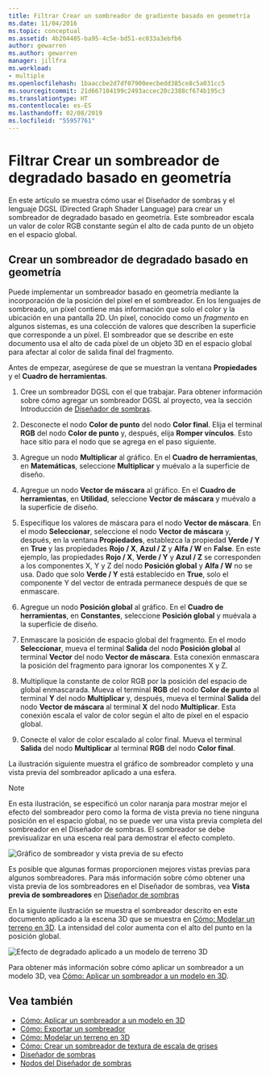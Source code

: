 ```yaml
---
title: Filtrar Crear un sombreador de gradiente basado en geometría
ms.date: 11/04/2016
ms.topic: conceptual
ms.assetid: 4b204405-ba95-4c5e-bd51-ec033a3ebfb6
author: gewarren
ms.author: gewarren
manager: jillfra
ms.workload:
- multiple
ms.openlocfilehash: 1baaccbe2d7df07900eecbedd385ce8c5a031cc5
ms.sourcegitcommit: 21d667104199c2493accec20c2388cf674b195c3
ms.translationtype: HT
ms.contentlocale: es-ES
ms.lasthandoff: 02/08/2019
ms.locfileid: "55957761"
---
```

# <a name="how-to-create-a-geometry-based-gradient-shader"></a>Filtrar Crear un sombreador de degradado basado en geometría

En este artículo se muestra cómo usar el Diseñador de sombras y el lenguaje DGSL (Directed Graph Shader Language) para crear un sombreador de degradado basado en geometría. Este sombreador escala un valor de color RGB constante según el alto de cada punto de un objeto en el espacio global.

## <a name="create-a-geometry-based-gradient-shader"></a>Crear un sombreador de degradado basado en geometría

Puede implementar un sombreador basado en geometría mediante la incorporación de la posición del píxel en el sombreador. En los lenguajes de sombreado, un píxel contiene más información que solo el color y la ubicación en una pantalla 2D. Un píxel, conocido como un *fragmento* en algunos sistemas, es una colección de valores que describen la superficie que corresponde a un píxel. El sombreador que se describe en este documento usa el alto de cada píxel de un objeto 3D en el espacio global para afectar al color de salida final del fragmento.

Antes de empezar, asegúrese de que se muestran la ventana **Propiedades** y el **Cuadro de herramientas**.

1.  Cree un sombreador DGSL con el que trabajar. Para obtener información sobre cómo agregar un sombreador DGSL al proyecto, vea la sección Introducción de [Diseñador de sombras](../designers/shader-designer.md).

2.  Desconecte el nodo **Color de punto** del nodo **Color final**. Elija el terminal **RGB** del nodo **Color de punto** y, después, elija **Romper vínculos**. Esto hace sitio para el nodo que se agrega en el paso siguiente.

3.  Agregue un nodo **Multiplicar** al gráfico. En el **Cuadro de herramientas**, en **Matemáticas**, seleccione **Multiplicar** y muévalo a la superficie de diseño.

4.  Agregue un nodo **Vector de máscara** al gráfico. En el **Cuadro de herramientas**, en **Utilidad**, seleccione **Vector de máscara** y muévalo a la superficie de diseño.

5.  Especifique los valores de máscara para el nodo **Vector de máscara**. En el modo **Seleccionar**, seleccione el nodo **Vector de máscara** y, después, en la ventana **Propiedades**, establezca la propiedad **Verde / Y** en **True** y las propiedades **Rojo / X**, **Azul / Z** y **Alfa / W** en **False**. En este ejemplo, las propiedades **Rojo / X**, **Verde / Y** y **Azul / Z** se corresponden a los componentes X, Y y Z del nodo **Posición global** y **Alfa / W** no se usa. Dado que solo **Verde / Y** está establecido en **True**, solo el componente Y del vector de entrada permanece después de que se enmascare.

6.  Agregue un nodo **Posición global** al gráfico. En el **Cuadro de herramientas**, en **Constantes**, seleccione **Posición global** y muévala a la superficie de diseño.

7.  Enmascare la posición de espacio global del fragmento. En el modo **Seleccionar**, mueva el terminal **Salida** del nodo **Posición global** al terminal **Vector** del nodo **Vector de máscara**. Esta conexión enmascara la posición del fragmento para ignorar los componentes X y Z.

8.  Multiplique la constante de color RGB por la posición del espacio de global enmascarada. Mueva el terminal **RGB** del nodo **Color de punto** al terminal **Y** del nodo **Multiplicar** y, después, mueva el terminal **Salida** del nodo **Vector de máscara** al terminal **X** del nodo **Multiplicar**. Esta conexión escala el valor de color según el alto de píxel en el espacio global.

9. Conecte el valor de color escalado al color final. Mueva el terminal **Salida** del nodo **Multiplicar** al terminal **RGB** del nodo **Color final**.

La ilustración siguiente muestra el gráfico de sombreador completo y una vista previa del sombreador aplicado a una esfera.

> [!NOTE]
> En esta ilustración, se especificó un color naranja para mostrar mejor el efecto del sombreador pero como la forma de vista previa no tiene ninguna posición en el espacio global, no se puede ver una vista previa completa del sombreador en el Diseñador de sombras. El sombreador se debe previsualizar en una escena real para demostrar el efecto completo.

 ![Gráfico de sombreador y vista previa de su efecto](../designers/media/digit-gradient-effect-graph.png)

 Es posible que algunas formas proporcionen mejores vistas previas para algunos sombreadores. Para más información sobre cómo obtener una vista previa de los sombreadores en el Diseñador de sombras, vea **Vista previa de sombreadores** en [Diseñador de sombras](../designers/shader-designer.md)

 En la siguiente ilustración se muestra el sombreador descrito en este documento aplicado a la escena 3D que se muestra en [Cómo: Modelar un terreno en 3D](../designers/how-to-model-3-d-terrain.md). La intensidad del color aumenta con el alto del punto en la posición global.

 ![Efecto de degradado aplicado a un modelo de terreno 3D](../designers/media/digit-gradient-effect-result.png)

 Para obtener más información sobre cómo aplicar un sombreador a un modelo 3D, vea [Cómo: Aplicar un sombreador a un modelo en 3D](../designers/how-to-apply-a-shader-to-a-3-d-model.md).

## <a name="see-also"></a>Vea también

- [Cómo: Aplicar un sombreador a un modelo en 3D](../designers/how-to-apply-a-shader-to-a-3-d-model.md)
- [Cómo: Exportar un sombreador](../designers/how-to-export-a-shader.md)
- [Cómo: Modelar un terreno en 3D](../designers/how-to-model-3-d-terrain.md)
- [Cómo: Crear un sombreador de textura de escala de grises](../designers/how-to-create-a-grayscale-texture-shader.md)
- [Diseñador de sombras](../designers/shader-designer.md)
- [Nodos del Diseñador de sombras](../designers/shader-designer-nodes.md)